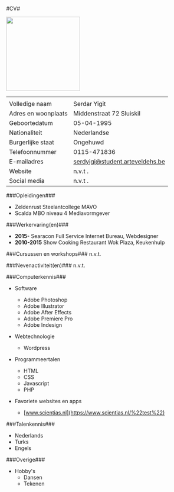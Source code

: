 #CV#

<img src="https://scontent-amt2-1.xx.fbcdn.net/v/t1.0-9/12651190_802655603179453_1693665489334004100_n.jpg?oh=a3a350de91a2f4343bd7367f9f3b7101&oe=5893FFFC" width="200">

|   					| 									|
| --------------------- | --------------------------------- |
|   					| 									|
| Volledige naam	 	| Serdar Yigit						|
| Adres en woonplaats  	| Middenstraat 72 Sluiskil			|
| Geboortedatum	 		| 05-04-1995						|
| Nationaliteit  		| Nederlandse						|
| Burgerlijke staat	 	| Ongehuwd							|
| Telefoonnummer  		| 0115-471836						|
| E-mailadres	 		| serdyigi@student.arteveldehs.be	|
| Website  				| n.v.t	.							|
| Social media	 		| n.v.t	.							|

###Opleidingen###

- Zeldenrust Steelantcollege MAVO
- Scalda MBO niveau 4 Mediavormgever

###Werkervaring(en)###

- <strong>2015-</strong>	Searacon Full Service Internet Bureau, Webdesigner
- <strong>2010-2015</strong>	Show Cooking Restaurant Wok Plaza, Keukenhulp

###Cursussen en workshops###
n.v.t.

###Nevenactiviteit(en)###
n.v.t.

###Computerkennis###
- Software
	- Adobe Photoshop
	- Adobe Illustrator
	- Adobe After Effects
	- Adobe Premiere Pro
	- Adobe Indesign

- Webtechnologie
	- Wordpress

- Programmeertalen
	- HTML
	- CSS
	- Javascript
	- PHP
	
- Favoriete websites en apps
	- [www.scientias.nl](https://www.scientias.nl/%22test%22)
	

###Talenkennis###
- Nederlands
- Turks
- Engels

###Overige###
- Hobby's
	- Dansen
	- Tekenen
